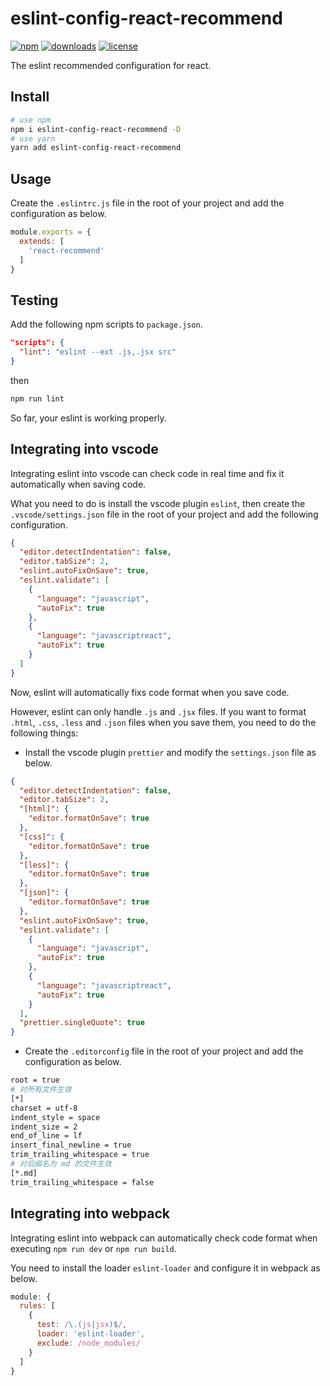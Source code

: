 # eslint-config-react-recommend

[![npm][npm]][npm-url] 
[![downloads][downloads]][downloads-url]
[![license][license]][license-url]

The eslint recommended configuration for react.

[npm]: https://img.shields.io/npm/v/eslint-config-react-recommend.svg
[npm-url]: https://www.npmjs.com/package/eslint-config-react-recommend
[downloads]: https://img.shields.io/npm/dm/eslint-config-react-recommend.svg
[downloads-url]: https://npmcharts.com/compare/eslint-config-react-recommend?minimal=true
[license]: https://img.shields.io/npm/l/eslint-config-react-recommend.svg
[license-url]:https://github.com/git-onepixel/eslint-config-react-recommend/blob/master/LICENSE

## Install

```bash
# use npm
npm i eslint-config-react-recommend -D
# use yarn
yarn add eslint-config-react-recommend
```

## Usage

Create the `.eslintrc.js` file in the root of your project and add the configuration as below.

```javascript
module.exports = {
  extends: [
    'react-recommend'
  ]
}
```

## Testing
Add the following npm scripts to `package.json`.

```json
"scripts": {
  "lint": "eslint --ext .js,.jsx src"
}
```

then

```bash
npm run lint
```
So far, your eslint is working properly.

## Integrating into vscode

Integrating eslint into vscode can check code in real time and fix it automatically when saving code.

What you need to do is install the vscode plugin `eslint`, then create the `.vscode/settings.json` file in the root of your project and add the following configuration.

```json
{
  "editor.detectIndentation": false,
  "editor.tabSize": 2,
  "eslint.autoFixOnSave": true,
  "eslint.validate": [
    {
      "language": "javascript",
      "autoFix": true
    },
    {
      "language": "javascriptreact",
      "autoFix": true
    }
  ]
}

```
Now, eslint will automatically fixs code format when you save code.

However, eslint can only handle `.js` and `.jsx` files. If you want to format `.html`, `.css`, `.less` and `.json` files when you save them, you need to do the following things:

- Install the vscode plugin `prettier` and modify the `settings.json` file as below.

```json
{
  "editor.detectIndentation": false,
  "editor.tabSize": 2,
  "[html]": {
    "editor.formatOnSave": true
  },
  "[css]": {
    "editor.formatOnSave": true
  },
  "[less]": {
    "editor.formatOnSave": true
  },
  "[json]": {
    "editor.formatOnSave": true
  },
  "eslint.autoFixOnSave": true,
  "eslint.validate": [
    {
      "language": "javascript",
      "autoFix": true
    },
    {
      "language": "javascriptreact",
      "autoFix": true
    }
  ],
  "prettier.singleQuote": true
}
```

- Create the `.editorconfig` file in the root of your project and add the configuration as below.

```bash
root = true
# 对所有文件生效
[*] 
charset = utf-8
indent_style = space
indent_size = 2
end_of_line = lf
insert_final_newline = true
trim_trailing_whitespace = true
# 对后缀名为 md 的文件生效
[*.md] 
trim_trailing_whitespace = false
```

## Integrating into webpack

Integrating eslint into webpack can automatically check code format when executing `npm run dev` or `npm run build`.

You need to install the loader `eslint-loader` and configure it in webpack as below.

```javascript
module: {
  rules: [
    {
      test: /\.(js|jsx)$/,
      loader: 'eslint-loader',
      exclude: /node_modules/
    }
  ]
}

```

